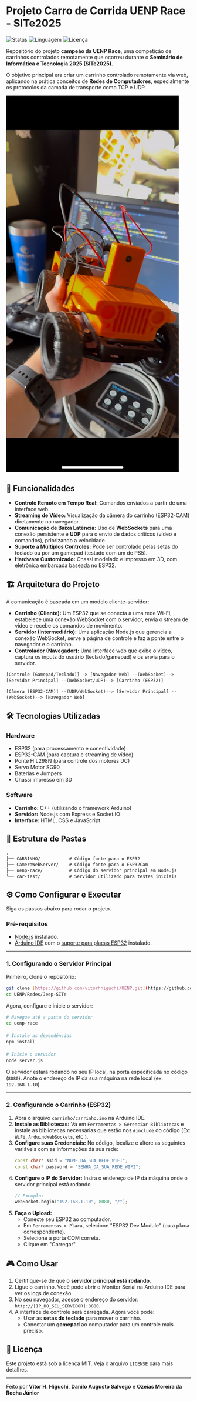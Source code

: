 # Projeto Carro de Corrida UENP Race - SITe2025

![Status](https://img.shields.io/badge/status-concluído-brightgreen)
![Linguagem](https://img.shields.io/badge/linguagem-C++%20|%20JavaScript-blue)
![Licença](https://img.shields.io/badge/licença-MIT-lightgrey)

Repositório do projeto **campeão da UENP Race**, uma competição de carrinhos controlados remotamente que ocorreu durante o **Seminário de Informática e Tecnologia 2025 (SITe2025)**.

O objetivo principal era criar um carrinho controlado remotamente via web, aplicando na prática conceitos de **Redes de Computadores**, especialmente os protocolos da camada de transporte como TCP e UDP.

![Foto do meu carrinho campeão](./assets/carrinho.jpeg)

## 🚀 Funcionalidades

- **Controle Remoto em Tempo Real:** Comandos enviados a partir de uma interface web.
- **Streaming de Vídeo:** Visualização da câmera do carrinho (ESP32-CAM) diretamente no navegador.
- **Comunicação de Baixa Latência:** Uso de **WebSockets** para uma conexão persistente e **UDP** para o envio de dados críticos (vídeo e comandos), priorizando a velocidade.
- **Suporte a Múltiplos Controles:** Pode ser controlado pelas setas do teclado ou por um gamepad (testado com um de PS5).
- **Hardware Customizado:** Chassi modelado e impresso em 3D, com eletrônica embarcada baseada no ESP32.

## 🏗️ Arquitetura do Projeto

A comunicação é baseada em um modelo cliente-servidor:

- **Carrinho (Cliente):** Um ESP32 que se conecta a uma rede Wi-Fi, estabelece uma conexão WebSocket com o servidor, envia o stream de vídeo e recebe os comandos de movimento.
- **Servidor (Intermediário):** Uma aplicação Node.js que gerencia a conexão WebSocket, serve a página de controle e faz a ponte entre o navegador e o carrinho.
- **Controlador (Navegador):** Uma interface web que exibe o vídeo, captura os inputs do usuário (teclado/gamepad) e os envia para o servidor.

```
[Controle (Gamepad/Teclado)] -> [Navegador Web] --(WebSocket)--> [Servidor Principal] --(WebSocket/UDP)--> [Carrinho (ESP32)]
```
```
[Câmera (ESP32-CAM)] --(UDP/WebSocket)--> [Servidor Principal] --(WebSocket)--> [Navegador Web]
```

## 🛠️ Tecnologias Utilizadas

### Hardware
- ESP32 (para processamento e conectividade)
- ESP32-CAM (para captura e streaming de vídeo)
- Ponte H L298N (para controle dos motores DC)
- Servo Motor SG90
- Baterias e Jumpers
- Chassi impresso em 3D

### Software
- **Carrinho:** C++ (utilizando o framework Arduino)
- **Servidor:** Node.js com Express e Socket.IO
- **Interface:** HTML, CSS e JavaScript

## 📂 Estrutura de Pastas

```
.
├── CARRINHO/           # Código fonte para o ESP32
├── CameraWebServer/    # Código fonte para o ESP32Cam
├── uenp-race/          # Código do servidor principal em Node.js
└── car-test/           # Servidor utilizado para testes iniciais
```

## ⚙️ Como Configurar e Executar

Siga os passos abaixo para rodar o projeto.

### Pré-requisitos
- [Node.js](https://nodejs.org/) instalado.
- [Arduino IDE](https://www.arduino.cc/en/software) com o [suporte para placas ESP32](https://docs.espressif.com/projects/arduino-esp32/en/latest/installing.html) instalado.

---

### 1. Configurando o Servidor Principal

Primeiro, clone o repositório:
```bash
git clone [https://github.com/vitorhhiguchi/UENP.git](https://github.com/vitorhhiguchi/UENP.git)
cd UENP/Redes/Jeep-SITe
```

Agora, configure e inicie o servidor:
```bash
# Navegue até a pasta do servidor
cd uenp-race

# Instale as dependências
npm install

# Inicie o servidor
node server.js
```
O servidor estará rodando no seu IP local, na porta especificada no código (`8080`). Anote o endereço de IP da sua máquina na rede local (ex: `192.168.1.10`).

---

### 2. Configurando o Carrinho (ESP32)

1.  Abra o arquivo `carrinho/carrinho.ino` na Arduino IDE.
2.  **Instale as Bibliotecas:** Vá em `Ferramentas > Gerenciar Bibliotecas` e instale as bibliotecas necessárias que estão nos `#include` do código (Ex: `WiFi`, `ArduinoWebSockets`, etc.).
3.  **Configure suas Credenciais:** No código, localize e altere as seguintes variáveis com as informações da sua rede:
    ```cpp
    const char* ssid = "NOME_DA_SUA_REDE_WIFI";
    const char* password = "SENHA_DA_SUA_REDE_WIFI";
    ```
4.  **Configure o IP do Servidor:** Insira o endereço de IP da máquina onde o servidor principal está rodando.
    ```cpp
    // Exemplo:
    webSocket.begin("192.168.1.10", 8080, "/");
    ```
5.  **Faça o Upload:**
    - Conecte seu ESP32 ao computador.
    - Em `Ferramentas > Placa`, selecione "ESP32 Dev Module" (ou a placa correspondente).
    - Selecione a porta COM correta.
    - Clique em "Carregar".

## 🎮 Como Usar

1.  Certifique-se de que o **servidor principal está rodando**.
2.  Ligue o carrinho. Você pode abrir o Monitor Serial na Arduino IDE para ver os logs de conexão.
3.  No seu navegador, acesse o endereço do servidor: `http://[IP_DO_SEU_SERVIDOR]:8080`.
4.  A interface de controle será carregada. Agora você pode:
    - Usar as **setas do teclado** para mover o carrinho.
    - Conectar um **gamepad** ao computador para um controle mais preciso.

## 📜 Licença

Este projeto está sob a licença MIT. Veja o arquivo `LICENSE` para mais detalhes.

---

Feito por **Vitor H. Higuchi**, **Danilo Augusto Salvego** e **Ozeias Moreira da Rocha Júnior**

